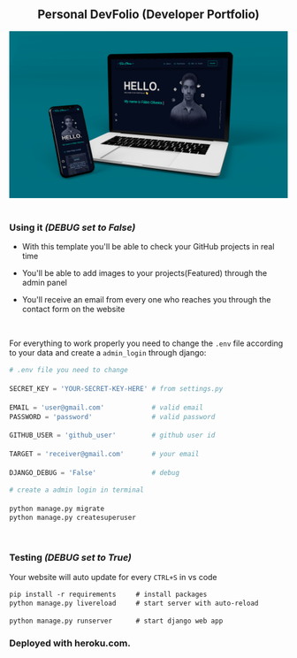 <h2 align="center">Personal DevFolio (Developer Portfolio)</h2>
  
![mockup image with mobile and laptop](assets/mockup.jpg "Title") 
<br>
<br>


### <b>Using it</b> <i>(DEBUG set to False)</i>
- With this template you'll be able to check your GitHub projects in real time  

- You'll be able to add images to your projects(Featured) through the admin panel  

- You'll receive an email from every one who reaches you through the contact form on the website 

<br>

For everything to work properly you need to change the `.env` file according to your data and create a `admin_login` through django:
```python
# .env file you need to change

SECRET_KEY = 'YOUR-SECRET-KEY-HERE' # from settings.py

EMAIL = 'user@gmail.com'            # valid email
PASSWORD = 'password'               # valid password

GITHUB_USER = 'github_user'         # github user id

TARGET = 'receiver@gmail.com'       # your email

DJANGO_DEBUG = 'False'              # debug
``` 
```python
# create a admin login in terminal

python manage.py migrate
python manage.py createsuperuser
```  
<br>

### <b>Testing</b> <i>(DEBUG set to True)</i>
Your website will auto update for every `CTRL+S` in vs code

```
pip install -r requirements     # install packages
python manage.py livereload     # start server with auto-reload

python manage.py runserver      # start django web app
```  
  
### Deployed with heroku.com.
